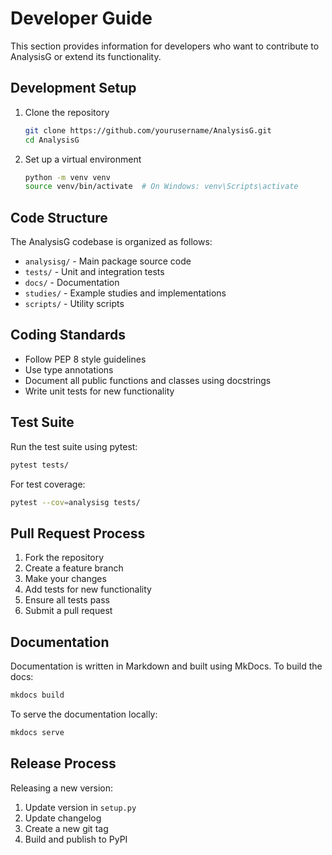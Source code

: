 # Developer Guide

This section provides information for developers who want to contribute to AnalysisG or extend its functionality.

## Development Setup

1. Clone the repository
   ```bash
   git clone https://github.com/yourusername/AnalysisG.git
   cd AnalysisG
   ```

2. Set up a virtual environment
   ```bash
   python -m venv venv
   source venv/bin/activate  # On Windows: venv\Scripts\activate
   ```

## Code Structure

The AnalysisG codebase is organized as follows:

- `analysisg/` - Main package source code
- `tests/` - Unit and integration tests
- `docs/` - Documentation
- `studies/` - Example studies and implementations
- `scripts/` - Utility scripts

## Coding Standards

- Follow PEP 8 style guidelines
- Use type annotations
- Document all public functions and classes using docstrings
- Write unit tests for new functionality

## Test Suite

Run the test suite using pytest:

```bash
pytest tests/
```

For test coverage:

```bash
pytest --cov=analysisg tests/
```

## Pull Request Process

1. Fork the repository
2. Create a feature branch
3. Make your changes
4. Add tests for new functionality
5. Ensure all tests pass
6. Submit a pull request

## Documentation

Documentation is written in Markdown and built using MkDocs. To build the docs:

```bash
mkdocs build
```

To serve the documentation locally:

```bash
mkdocs serve
```

## Release Process

Releasing a new version:

1. Update version in `setup.py`
2. Update changelog
3. Create a new git tag
4. Build and publish to PyPI
